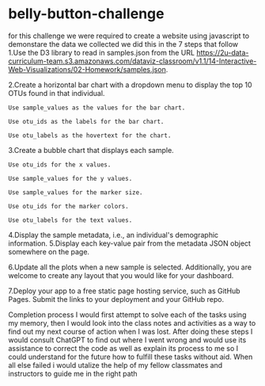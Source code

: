 # belly-button-challenge

for this challenge we were required to create a website using javascript to demonstare the data we collected 
we did this in the 7 steps that follow
1.Use the D3 library to read in samples.json from the URL https://2u-data-curriculum-team.s3.amazonaws.com/dataviz-classroom/v1.1/14-Interactive-Web-Visualizations/02-Homework/samples.json.

2.Create a horizontal bar chart with a dropdown menu to display the top 10 OTUs found in that individual.

    Use sample_values as the values for the bar chart.

    Use otu_ids as the labels for the bar chart.

    Use otu_labels as the hovertext for the chart.

3.Create a bubble chart that displays each sample.

    Use otu_ids for the x values.

    Use sample_values for the y values.

    Use sample_values for the marker size.

    Use otu_ids for the marker colors.

    Use otu_labels for the text values.
4.Display the sample metadata, i.e., an individual's demographic information.
5.Display each key-value pair from the metadata JSON object somewhere on the page.


6.Update all the plots when a new sample is selected. Additionally, you are welcome to create any layout that you would like for your dashboard.

7.Deploy your app to a free static page hosting service, such as GitHub Pages. Submit the links to your deployment and your GitHub repo. 

Completion process I would first attempt to solve each of the tasks using my memory, then I would look into the class notes and activities as a way to find out my next course of action when I was lost. After doing these steps I would consult ChatGPT to find out where I went wrong and would use its assistance to correct the code as well as explain its process to me so I could understand for the future how to fulfill these tasks without aid. When all else failed i would utalize the help of my fellow classmates and instructors to guide me in the right path
